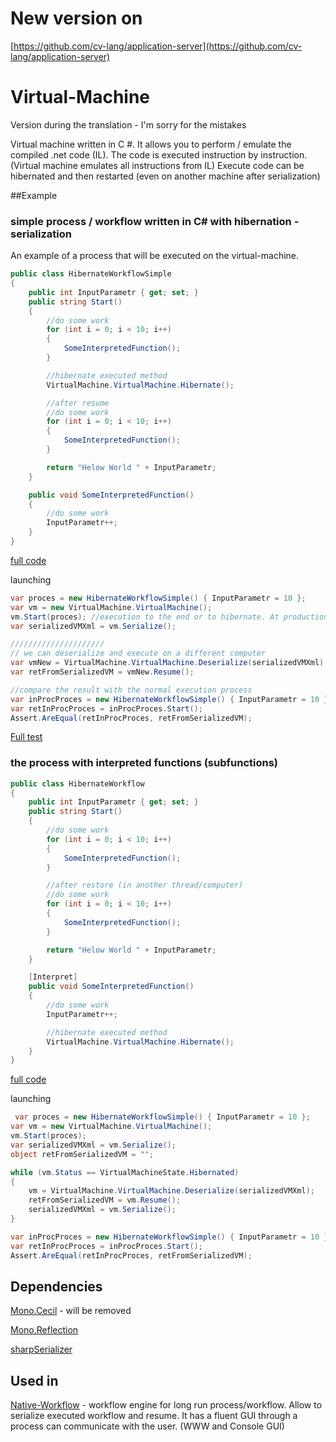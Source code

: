 # New version on
[https://github.com/cv-lang/application-server](https://github.com/cv-lang/application-server)

# Virtual-Machine
Version during the translation - I'm sorry for the mistakes

Virtual machine written in C #. It allows you to perform / emulate the compiled .net code (IL). The code is executed instruction by instruction. (Virtual machine emulates all instructions from IL)
Execute code can be hibernated and then restarted (even on another machine after serialization)

##Example
### simple process / workflow written in C# with hibernation - serialization
An example of a process that will be executed on the virtual-machine.

```c#
public class HibernateWorkflowSimple
{
    public int InputParametr { get; set; }
    public string Start()
    {
        //do some work
        for (int i = 0; i < 10; i++)
        {
            SomeInterpretedFunction();
        }

        //hibernate executed method
        VirtualMachine.VirtualMachine.Hibernate();

        //after resume
        //do some work
        for (int i = 0; i < 10; i++)
        {
            SomeInterpretedFunction();
        }

        return "Helow World " + InputParametr;
    }

    public void SomeInterpretedFunction()
    {
        //do some work
        InputParametr++;
    }
}
```
[full code](https://github.com/neurosystemeu/Virtual-Machine/blob/master/VirtualMachine/UnitTestVirtualMachine/Example/HibernateWorkflowSimple.cs)

launching
```C#
var proces = new HibernateWorkflowSimple() { InputParametr = 10 };
var vm = new VirtualMachine.VirtualMachine();
vm.Start(proces); //execution to the end or to hibernate. At production should check the status of a virtual machine
var serializedVMXml = vm.Serialize(); 

/////////////////////
// we can deserialize and execute on a different computer
var vmNew = VirtualMachine.VirtualMachine.Deserialize(serializedVMXml);
var retFromSerializedVM = vmNew.Resume();

//compare the result with the normal execution process
var inProcProces = new HibernateWorkflowSimple() { InputParametr = 10 };
var retInProcProces = inProcProces.Start();
Assert.AreEqual(retInProcProces, retFromSerializedVM);
```
[Full test](https://github.com/neurosystemeu/Virtual-Machine/blob/master/VirtualMachine/UnitTestVirtualMachine/Example/UnitTestExample.cs)

### the process with interpreted functions (subfunctions)
```C#
public class HibernateWorkflow
{
    public int InputParametr { get; set; }
    public string Start()
    {
        //do some work
        for (int i = 0; i < 10; i++)
        {
            SomeInterpretedFunction();
        }

        //after restore (in another thread/computer)
        //do some work
        for (int i = 0; i < 10; i++)
        {
            SomeInterpretedFunction();
        }

        return "Helow World " + InputParametr;
    }

    [Interpret]
    public void SomeInterpretedFunction()
    {
        //do some work
        InputParametr++;

        //hibernate executed method
        VirtualMachine.VirtualMachine.Hibernate();
    }
}
```
[full code](https://github.com/neurosystemeu/Virtual-Machine/blob/master/VirtualMachine/UnitTestVirtualMachine/Example/HibernateWorkflow.cs)

launching
```C#
 var proces = new HibernateWorkflowSimple() { InputParametr = 10 };
var vm = new VirtualMachine.VirtualMachine();
vm.Start(proces);
var serializedVMXml = vm.Serialize();
object retFromSerializedVM = "";

while (vm.Status == VirtualMachineState.Hibernated)
{
    vm = VirtualMachine.VirtualMachine.Deserialize(serializedVMXml);
    retFromSerializedVM = vm.Resume();
    serializedVMXml = vm.Serialize();
}

var inProcProces = new HibernateWorkflowSimple() { InputParametr = 10 };
var retInProcProces = inProcProces.Start();
Assert.AreEqual(retInProcProces, retFromSerializedVM);
```

## Dependencies
[Mono.Cecil](https://github.com/jbevain/cecil) - will be removed

[Mono.Reflection](https://github.com/jbevain/mono.reflection)

[sharpSerializer](http://sharpserializer.com/en/index.html)

## Used in
[Native-Workflow](https://github.com/neurosystemeu/Native-Workflow) - workflow engine for long run process/workflow. Allow to serialize executed workflow and resume. It has a fluent GUI through a process can communicate with the user. (WWW and Console GUI)

